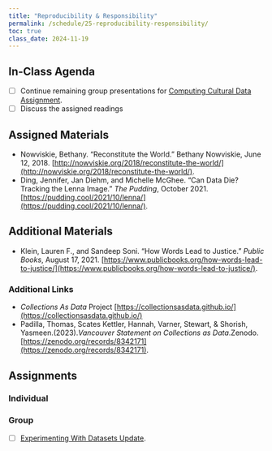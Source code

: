 ```yaml
---
title: "Reproducibility & Responsibility"
permalink: /schedule/25-reproducibility-responsibility/
toc: true
class_date: 2024-11-19
---
```


## In-Class Agenda

- [ ] Continue remaining group presentations for [Computing Cultural Data Assignment]({{site.baseurl}}/computing-cultural-data/).
- [ ] Discuss the assigned readings

## Assigned Materials

- Nowviskie, Bethany. “Reconstitute the World.” Bethany Nowviskie, June 12, 2018. [http://nowviskie.org/2018/reconstitute-the-world/](http://nowviskie.org/2018/reconstitute-the-world/).
- Ding, Jennifer, Jan Diehm, and Michelle McGhee. “Can Data Die? Tracking the Lenna Image.” *The Pudding*, October 2021. [https://pudding.cool/2021/10/lenna/](https://pudding.cool/2021/10/lenna/).

## Additional Materials

- Klein, Lauren F., and Sandeep Soni. “How Words Lead to Justice.” *Public Books*, August 17, 2021. [https://www.publicbooks.org/how-words-lead-to-justice/](https://www.publicbooks.org/how-words-lead-to-justice/).

### Additional Links

- *Collections As Data* Project [https://collectionsasdata.github.io/](https://collectionsasdata.github.io/)
- Padilla, Thomas, Scates Kettler, Hannah, Varner, Stewart, & Shorish, Yasmeen.(2023).*Vancouver Statement on Collections as Data*.Zenodo. [https://zenodo.org/records/8342171](https://zenodo.org/records/8342171).

## Assignments

### Individual

### Group

- [ ] [Experimenting With Datasets Update]({{site.baseurl}}/assessments/3-semester-project#experimenting-with-datasets-update-5).